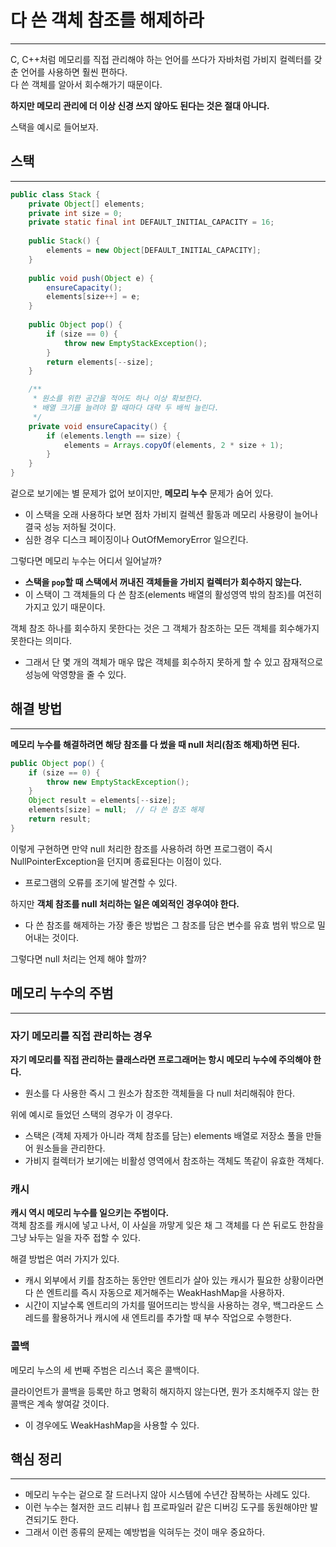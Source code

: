 # 다 쓴 객체 참조를 해제하라

---

C, C++처럼 메모리를 직접 관리해야 하는 언어를 쓰다가 자바처럼 가비지 컬렉터를 갖춘 언어를 사용하면 훨씬 편하다.  
다 쓴 객체를 알아서 회수해가기 때문이다.

**하지만 메모리 관리에 더 이상 신경 쓰지 않아도 된다는 것은 절대 아니다.**

스택을 예시로 들어보자.

## 스택

---

```java
public class Stack {
    private Object[] elements;
    private int size = 0;
    private static final int DEFAULT_INITIAL_CAPACITY = 16;
    
    public Stack() {
        elements = new Object[DEFAULT_INITIAL_CAPACITY];
    }
    
    public void push(Object e) {
        ensureCapacity();
        elements[size++] = e;
    }
    
    public Object pop() {
        if (size == 0) {
            throw new EmptyStackException();
        }
        return elements[--size];
    }

    /**
     * 원소를 위한 공간을 적어도 하나 이상 확보한다.
     * 배열 크기를 늘려야 할 때마다 대략 두 배씩 늘린다.
     */
    private void ensureCapacity() {
        if (elements.length == size) {
            elements = Arrays.copyOf(elements, 2 * size + 1);
        }
    }
}
```

겉으로 보기에는 별 문제가 없어 보이지만, **메모리 누수** 문제가 숨어 있다.
- 이 스택을 오래 사용하다 보면 점차 가비지 컬렉션 활동과 메모리 사용량이 늘어나 결국 성능 저하될 것이다.
- 심한 경우 디스크 페이징이나 OutOfMemoryError 일으킨다.

그렇다면 메모리 누수는 어디서 일어날까?
- **스택을 `pop`할 때 스택에서 꺼내진 객체들을 가비지 컬렉터가 회수하지 않는다.**
- 이 스택이 그 객체들의 다 쓴 참조(elements 배열의 활성영역 밖의 참조)를 여전히 가지고 있기 때문이다.

객체 참조 하나를 회수하지 못한다는 것은 그 객체가 참조하는 모든 객체를 회수해가지 못한다는 의미다.
- 그래서 단 몇 개의 객체가 매우 많은 객체를 회수하지 못하게 할 수 있고 잠재적으로 성능에 악영향을 줄 수 있다.

## 해결 방법

---

**메모리 누수를 해결하려면 해당 참조를 다 썼을 때 null 처리(참조 해제)하면 된다.**

```java
public Object pop() {
    if (size == 0) {
        throw new EmptyStackException();
    }
    Object result = elements[--size];
    elements[size] = null;  // 다 쓴 참조 해제
    return result;
}
```

이렇게 구현하면 만약 null 처리한 참조를 사용하려 하면 프로그램이 즉시 NullPointerException을 던지며 종료된다는 이점이 있다.  
- 프로그램의 오류를 조기에 발견할 수 있다.

하지만 **객체 참조를 null 처리하는 일은 예외적인 경우여야 한다.**
- 다 쓴 참조를 해제하는 가장 좋은 방법은 그 참조를 담은 변수를 유효 범위 밖으로 밀어내는 것이다.

그렇다면 null 처리는 언제 해야 할까?

## 메모리 누수의 주범

---

### 자기 메모리를 직접 관리하는 경우

**자기 메모리를 직접 관리하는 클래스라면 프로그래머는 항시 메모리 누수에 주의해야 한다.**
- 원소를 다 사용한 즉시 그 원소가 참조한 객체들을 다 null 처리해줘야 한다.

위에 예시로 들었던 스택의 경우가 이 경우다.
- 스택은 (객체 자제가 아니라 객체 참조를 담는) elements 배열로 저장소 풀을 만들어 원소들을 관리한다.
- 가비지 컬렉터가 보기에는 비활성 영역에서 참조하는 객체도 똑같이 유효한 객체다.

### 캐시

**캐시 역시 메모리 누수를 일으키는 주범이다.**  
객체 참조를 캐시에 넣고 나서, 이 사실을 까맣게 잊은 채 그 객체를 다 쓴 뒤로도 한참을 그냥 놔두는 일을 자주 접할 수 있다.  

해결 방법은 여러 가지가 있다.
- 캐시 외부에서 키를 참조하는 동안만 엔트리가 살아 있는 캐시가 필요한 상황이라면 다 쓴 엔트리를 즉시 자동으로 제거해주는 WeakHashMap을 사용하자.
- 시간이 지날수록 엔트리의 가치를 떨어뜨리는 방식을 사용하는 경우, 백그라운드 스레드를 활용하거나 캐시에 새 엔트리를 추가할 때 부수 작업으로 수행한다.

### 콜백

메모리 누스의 세 번째 주범은 리스너 혹은 콜백이다.

클라이언트가 콜백을 등록만 하고 명확히 해지하지 않는다면, 뭔가 조치해주지 않는 한 콜백은 계속 쌓여갈 것이다.
- 이 경우에도 WeakHashMap을 사용할 수 있다.

## 핵심 정리

---

- 메모리 누수는 겉으로 잘 드러나지 않아 시스템에 수년간 잠복하는 사례도 있다.  
- 이런 누수는 철저한 코드 리뷰나 힙 프로파일러 같은 디버깅 도구를 동원해야만 발견되기도 한다.
- 그래서 이런 종류의 문제는 예방법을 익혀두는 것이 매우 중요하다.
